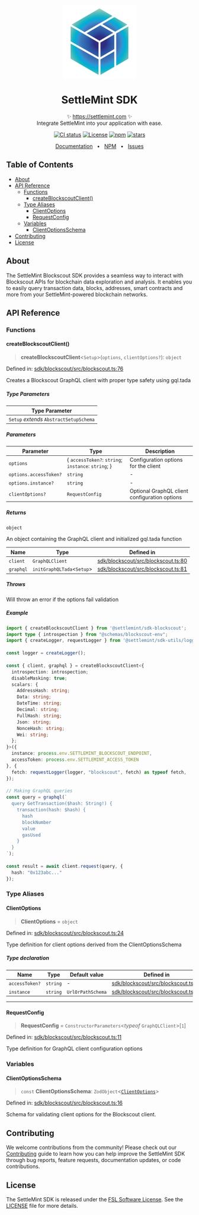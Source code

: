<p align="center">
  <img src="https://github.com/settlemint/sdk/blob/main/logo.svg" width="200px" align="center" alt="SettleMint logo" />
  <h1 align="center">SettleMint SDK</h1>
  <p align="center">
    ✨ <a href="https://settlemint.com">https://settlemint.com</a> ✨
    <br/>
    Integrate SettleMint into your application with ease.
  </p>
</p>

<p align="center">
<a href="https://github.com/settlemint/sdk/actions?query=branch%3Amain"><img src="https://github.com/settlemint/sdk/actions/workflows/build.yml/badge.svg?event=push&branch=main" alt="CI status" /></a>
<a href="https://fsl.software" rel="nofollow"><img src="https://img.shields.io/npm/l/@settlemint/sdk-blockscout" alt="License"></a>
<a href="https://www.npmjs.com/package/@settlemint/sdk-blockscout" rel="nofollow"><img src="https://img.shields.io/npm/dw/@settlemint/sdk-blockscout" alt="npm"></a>
<a href="https://github.com/settlemint/sdk" rel="nofollow"><img src="https://img.shields.io/github/stars/settlemint/sdk" alt="stars"></a>
</p>

<div align="center">
  <a href="https://console.settlemint.com/documentation">Documentation</a>
  <span>&nbsp;&nbsp;•&nbsp;&nbsp;</span>
  <a href="https://www.npmjs.com/package/@settlemint/sdk-blockscout">NPM</a>
  <span>&nbsp;&nbsp;•&nbsp;&nbsp;</span>
  <a href="https://github.com/settlemint/sdk/issues">Issues</a>
  <br />
</div>

## Table of Contents

- [About](#about)
- [API Reference](#api-reference)
  - [Functions](#functions)
    - [createBlockscoutClient()](#createblockscoutclient)
  - [Type Aliases](#type-aliases)
    - [ClientOptions](#clientoptions)
    - [RequestConfig](#requestconfig)
  - [Variables](#variables)
    - [ClientOptionsSchema](#clientoptionsschema)
- [Contributing](#contributing)
- [License](#license)

## About

The SettleMint Blockscout SDK provides a seamless way to interact with Blockscout APIs for blockchain data exploration and analysis. It enables you to easily query transaction data, blocks, addresses, smart contracts and more from your SettleMint-powered blockchain networks.

## API Reference

### Functions

#### createBlockscoutClient()

> **createBlockscoutClient**\<`Setup`\>(`options`, `clientOptions?`): `object`

Defined in: [sdk/blockscout/src/blockscout.ts:76](https://github.com/settlemint/sdk/blob/v2.5.4/sdk/blockscout/src/blockscout.ts#L76)

Creates a Blockscout GraphQL client with proper type safety using gql.tada

##### Type Parameters

| Type Parameter |
| ------ |
| `Setup` *extends* `AbstractSetupSchema` |

##### Parameters

| Parameter | Type | Description |
| ------ | ------ | ------ |
| `options` | \{ `accessToken?`: `string`; `instance`: `string`; \} | Configuration options for the client |
| `options.accessToken?` | `string` | - |
| `options.instance?` | `string` | - |
| `clientOptions?` | `RequestConfig` | Optional GraphQL client configuration options |

##### Returns

`object`

An object containing the GraphQL client and initialized gql.tada function

| Name | Type | Defined in |
| ------ | ------ | ------ |
| `client` | `GraphQLClient` | [sdk/blockscout/src/blockscout.ts:80](https://github.com/settlemint/sdk/blob/v2.5.4/sdk/blockscout/src/blockscout.ts#L80) |
| `graphql` | `initGraphQLTada`\<`Setup`\> | [sdk/blockscout/src/blockscout.ts:81](https://github.com/settlemint/sdk/blob/v2.5.4/sdk/blockscout/src/blockscout.ts#L81) |

##### Throws

Will throw an error if the options fail validation

##### Example

```ts
import { createBlockscoutClient } from '@settlemint/sdk-blockscout';
import type { introspection } from "@schemas/blockscout-env";
import { createLogger, requestLogger } from '@settlemint/sdk-utils/logging';

const logger = createLogger();

const { client, graphql } = createBlockscoutClient<{
  introspection: introspection;
  disableMasking: true;
  scalars: {
    AddressHash: string;
    Data: string;
    DateTime: string;
    Decimal: string;
    FullHash: string;
    Json: string;
    NonceHash: string;
    Wei: string;
  };
}>({
  instance: process.env.SETTLEMINT_BLOCKSCOUT_ENDPOINT,
  accessToken: process.env.SETTLEMINT_ACCESS_TOKEN
}, {
  fetch: requestLogger(logger, "blockscout", fetch) as typeof fetch,
});

// Making GraphQL queries
const query = graphql(`
  query GetTransaction($hash: String!) {
    transaction(hash: $hash) {
      hash
      blockNumber
      value
      gasUsed
    }
  }
`);

const result = await client.request(query, {
  hash: "0x123abc..."
});
```

### Type Aliases

#### ClientOptions

> **ClientOptions** = `object`

Defined in: [sdk/blockscout/src/blockscout.ts:24](https://github.com/settlemint/sdk/blob/v2.5.4/sdk/blockscout/src/blockscout.ts#L24)

Type definition for client options derived from the ClientOptionsSchema

##### Type declaration

| Name | Type | Default value | Defined in |
| ------ | ------ | ------ | ------ |
| <a id="accesstoken"></a> `accessToken?` | `string` | - | [sdk/blockscout/src/blockscout.ts:18](https://github.com/settlemint/sdk/blob/v2.5.4/sdk/blockscout/src/blockscout.ts#L18) |
| <a id="instance"></a> `instance` | `string` | `UrlOrPathSchema` | [sdk/blockscout/src/blockscout.ts:17](https://github.com/settlemint/sdk/blob/v2.5.4/sdk/blockscout/src/blockscout.ts#L17) |

***

#### RequestConfig

> **RequestConfig** = `ConstructorParameters`\<*typeof* `GraphQLClient`\>\[`1`\]

Defined in: [sdk/blockscout/src/blockscout.ts:11](https://github.com/settlemint/sdk/blob/v2.5.4/sdk/blockscout/src/blockscout.ts#L11)

Type definition for GraphQL client configuration options

### Variables

#### ClientOptionsSchema

> `const` **ClientOptionsSchema**: `ZodObject`\<[`ClientOptions`](#clientoptions)\>

Defined in: [sdk/blockscout/src/blockscout.ts:16](https://github.com/settlemint/sdk/blob/v2.5.4/sdk/blockscout/src/blockscout.ts#L16)

Schema for validating client options for the Blockscout client.

## Contributing

We welcome contributions from the community! Please check out our [Contributing](https://github.com/settlemint/sdk/blob/main/.github/CONTRIBUTING.md) guide to learn how you can help improve the SettleMint SDK through bug reports, feature requests, documentation updates, or code contributions.

## License

The SettleMint SDK is released under the [FSL Software License](https://fsl.software). See the [LICENSE](https://github.com/settlemint/sdk/blob/main/LICENSE) file for more details.
